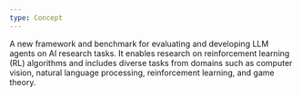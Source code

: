 ```yaml
---
type: Concept
---
```


A new framework and benchmark for evaluating and developing LLM agents on AI research tasks. It enables research on reinforcement learning (RL) algorithms and includes diverse tasks from domains such as computer vision, natural language processing, reinforcement learning, and game theory.